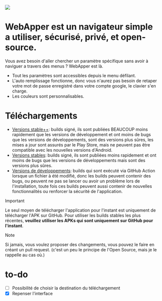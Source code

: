 ![](https://img.shields.io/github/release/Celestial04/WebApper.svg?logo=github)
# WebApper est un navigateur simple a utiliser, sécurisé, privé, et open-source.
Vous avez besoin d'aller chercher un paramètre spécifique sans avoir à naviguer a travers des menus ? WebApper est là.

 - Tout les paramètres sont accessibles depuis le menu défilant.
 - L'auto remplissage fonctionne, donc vous n'aurez pas besoin de retaper votre mot de passe enregistré dans votre compte google, le clavier s'en charge.
 - Les couleurs sont personnalisables.
# Téléchargements
- [Versions stable++](https://play.google.com/store/apps/details?id=com.hugdev.webapper): builds signé, ils sont publiées BEAUCOUP moins rapidement que les versions de développement et ont moins de bugs que les versions de développements, sont des versions plus sûres, les mises a jour sont assurés par le Play Store, mais ne peuvent pas être compatible avec les nouvelles versions d'Android.
- [Versions stables](https://github.com/hugococa2004/WebApper/releases): builds signé, ils sont publiées moins rapidement et ont moins de bugs que les versions de développements mais sont des versions plus sûres.
- [Versions de développements](https://github.com/hugococa2004/WebApper/actions?query=is%3Asuccess): builds qui sont exécuté via GitHub Action lorsque un fichier à été modifié, donc les builds peuvent contenir des bugs, ou peuvent ne pas se lancer ou avoir un problème lors de l'installation, toute fois ces builds peuvent aussi contenir de nouvelles fonctionnalités ou renforcer la sécurité de l'application.
> [!IMPORTANT]
> Le seul moyen de télécharger l'application pour l'instant est uniquement de télécharger l'APK sur GitHub.
Pour utiliser les builds stables les plus récentes, **veuillez utiliser les APKs qui sont uniquement sur GitHub pour l'instant**.

> [!NOTE]
> Si jamais, vous voulez proposer des changements, vous pouvez le faire en créant un pull request. (c'est un peu le principe de l'Open Source, mais je le rappelle au cas où.)

# to-do
- [ ] Possibilité de choisir la destination du téléchargement
- [x] Repenser l'interface
